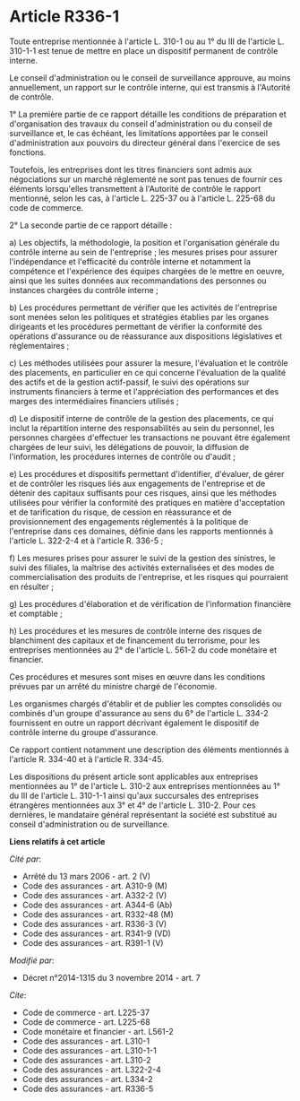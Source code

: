 # Article R336-1

Toute entreprise mentionnée à l'article L. 310-1 ou au 1° du III de l'article L. 310-1-1 est tenue de mettre en place un
dispositif permanent de contrôle interne. 

Le conseil d'administration ou le conseil de surveillance approuve, au moins annuellement, un rapport sur le contrôle
interne, qui est transmis à l'Autorité de contrôle. 

1° La première partie de ce rapport détaille les conditions de préparation et d'organisation des travaux du conseil
d'administration ou du conseil de surveillance et, le cas échéant, les limitations apportées par le conseil d'administration
aux pouvoirs du directeur général dans l'exercice de ses fonctions. 

Toutefois, les entreprises dont les titres financiers sont admis aux négociations sur un marché réglementé ne sont pas tenues
de fournir ces éléments lorsqu'elles transmettent à l'Autorité de contrôle le rapport mentionné, selon les cas, à l'article
L. 225-37 ou à l'article L. 225-68 du code de commerce. 

2° La seconde partie de ce rapport détaille : 

a) Les objectifs, la méthodologie, la position et l'organisation générale du contrôle interne au sein de l'entreprise ; les
mesures prises pour assurer l'indépendance et l'efficacité du contrôle interne et notamment la compétence et l'expérience des
équipes chargées de le mettre en oeuvre, ainsi que les suites données aux recommandations des personnes ou instances chargées
du contrôle interne ; 

b) Les procédures permettant de vérifier que les activités de l'entreprise sont menées selon les politiques et stratégies
établies par les organes dirigeants et les procédures permettant de vérifier la conformité des opérations d'assurance ou de
réassurance aux dispositions législatives et réglementaires ; 

c) Les méthodes utilisées pour assurer la mesure, l'évaluation et le contrôle des placements, en particulier en ce qui
concerne l'évaluation de la qualité des actifs et de la gestion actif-passif, le suivi des opérations sur instruments
financiers à terme et l'appréciation des performances et des marges des intermédiaires financiers utilisés ; 

d) Le dispositif interne de contrôle de la gestion des placements, ce qui inclut la répartition interne des responsabilités
au sein du personnel, les personnes chargées d'effectuer les transactions ne pouvant être également chargées de leur suivi,
les délégations de pouvoir, la diffusion de l'information, les procédures internes de contrôle ou d'audit ; 

e) Les procédures et dispositifs permettant d'identifier, d'évaluer, de gérer et de contrôler les risques liés aux
engagements de l'entreprise et de détenir des capitaux suffisants pour ces risques, ainsi que les méthodes utilisées pour
vérifier la conformité des pratiques en matière d'acceptation et de tarification du risque, de cession en réassurance et de
provisionnement des engagements réglementés à la politique de l'entreprise dans ces domaines, définie dans les rapports
mentionnés à l'article L. 322-2-4 et à l'article R. 336-5 ; 

f) Les mesures prises pour assurer le suivi de la gestion des sinistres, le suivi des filiales, la maîtrise des activités
externalisées et des modes de commercialisation des produits de l'entreprise, et les risques qui pourraient en résulter ; 

g) Les procédures d'élaboration et de vérification de l'information financière et comptable ; 

h) Les procédures et les mesures de contrôle interne des risques de blanchiment des capitaux et de financement du terrorisme,
pour les entreprises mentionnées au 2° de l'article L. 561-2 du code monétaire et financier. 

Ces procédures et mesures sont mises en œuvre dans les conditions prévues par un arrêté du ministre chargé de l'économie. 

Les organismes chargés d'établir et de publier les comptes consolidés ou combinés d'un groupe d'assurance au sens du 6° de
l'article L. 334-2  fournissent en outre un rapport décrivant également le dispositif de contrôle interne du groupe
d'assurance. 

Ce rapport contient notamment une description des éléments mentionnés à l'article R. 334-40 et à l'article R. 334-45.

Les dispositions du présent article sont applicables aux entreprises mentionnées au 1° de l'article L. 310-2 aux entreprises
mentionnées au 1° du III de l'article L. 310-1-1 ainsi qu'aux succursales des entreprises étrangères mentionnées aux 3° et 4°
de l'article L. 310-2. Pour ces dernières, le mandataire général représentant la société est substitué au conseil
d'administration ou de surveillance.

**Liens relatifs à cet article**

_Cité par_:

  - Arrêté du 13 mars 2006 - art. 2 (V)
  - Code des assurances - art. A310-9 (M)
  - Code des assurances - art. A332-2 (V)
  - Code des assurances - art. A344-6 (Ab)
  - Code des assurances - art. R332-48 (M)
  - Code des assurances - art. R336-3 (V)
  - Code des assurances - art. R341-9 (VD)
  - Code des assurances - art. R391-1 (V)

_Modifié par_:

  - Décret n°2014-1315 du 3 novembre 2014 - art. 7

_Cite_:

  - Code de commerce - art. L225-37
  - Code de commerce - art. L225-68
  - Code monétaire et financier - art. L561-2
  - Code des assurances - art. L310-1
  - Code des assurances - art. L310-1-1
  - Code des assurances - art. L310-2
  - Code des assurances - art. L322-2-4
  - Code des assurances - art. L334-2
  - Code des assurances - art. R336-5
